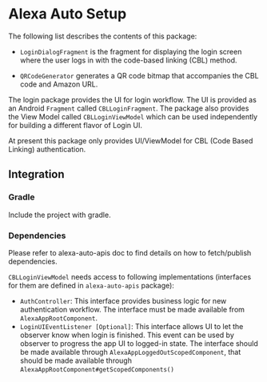 # Alexa Auto Setup
The following list describes the contents of this package:
* `LoginDialogFragment` is the fragment for displaying the login screen where the user logs in with the code-based linking (CBL) method.

* `QRCodeGenerator` generates a QR code bitmap that accompanies the CBL code and Amazon URL. 

The login package provides the UI for login workflow. The UI is provided as an Android ``Fragment`` called ``CBLLoginFragment``. The package also provides the View Model called ``CBLLoginViewModel`` which can be used independently for building a different flavor of Login UI.

At present this package only provides UI/ViewModel for CBL (Code Based Linking) authentication.

## Integration
### Gradle
Include the project with gradle.

### Dependencies
Please refer to alexa-auto-apis doc to find details on how to fetch/publish dependencies.

``CBLLoginViewModel`` needs access to following implementations (interfaces for them are defined in ``alexa-auto-apis`` package):
* ``AuthController``: This interface provides business logic for new authentication workflow. The interface must be made available from ``AlexaAppRootComponent``.
* ``LoginUIEventListener [Optional]``: This interface allows UI to let the observer know when login is finished. This event can be used by observer to progress the app UI to logged-in state. The interface should be made available through ``AlexaAppLoggedOutScopedComponent``, that should be made available through ``AlexaAppRootComponent#getScopedComponents()``